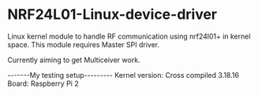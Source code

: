 # NRF24L01-Linux-device-driver
Linux kernel module to handle RF communication using nrf24l01+ in kernel space.
This module requires Master SPI driver. 

Currently aiming to get Multiceiver work.

-------My testing setup---------
Kernel version: Cross compiled 3.18.16
Board: Raspberry Pi 2
